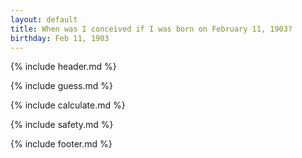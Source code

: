 ```yaml
---
layout: default
title: When was I conceived if I was born on February 11, 1903?
birthday: Feb 11, 1903
---
```


{% include header.md %}

{% include guess.md %}

{% include calculate.md %}

{% include safety.md %}

{% include footer.md %}



